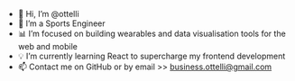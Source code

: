 - 👋 Hi, I’m @ottelli
- 🏃 I’m a Sports Engineer
- 📊 I’m focused on building wearables and data visualisation tools for the web and mobile
- 💡 I’m currently learning React to supercharge my frontend development
- 📫 Contact me on GitHub or by email >> business.ottelli@gmail.com

<!---
ottelli/ottelli is a ✨ special ✨ repository because its `README.md` (this file) appears on your GitHub profile.
You can click the Preview link to take a look at your changes.
--->
